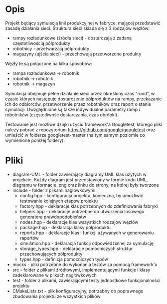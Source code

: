 # Opis
Projekt będący symulacją linii produkcyjnej w fabryce, mającej przedstawić zasadę działania sieci. Struktura sieci składa się z 3 rodzajów węzłów:
- rampy rozładunkowe (źródła sieci) - dostarczają z zadaną częstotliwością półprodukty
- robotnicy - przetwarzają półprodukty
- magazyny (ujścia sieci) - przechowują przetworzone produkty

Węzły te są połączone na kilka sposobów:
- rampa rozładunkowa -> robotnik
- robotnik -> robotnik
- robotnik -> magazyn

Symulacja obejmuje pełne działanie sieci przez określony czas "rund", w czasie których następuje dostarczenie półproduktów na rampy, przekazanie ich do odbiorców, przetworzenie przez robotników oraz raport o stanie symulacji. Uwzględnione są także indywidualne parametry ramp i robotników (częstotliwość dostarczania, czas obróbki).

Testowanie jest możliwe dzięki użyciu framework'a Googletest, którego pliki należy pobrać z repozytorium https://github.com/google/googletest oraz umieścić w folderze googletest-master (na tym samym poziomie co wymienione poniżej foldery).

# Pliki
- diagram-UML - folder zawierający diagramy UML klas użytych w projekcie. Każdy diagram jest przedstawiony w formie kodu UML, diagramu w formacie .png oraz linku do strony, na której były tworzone
- include - folder z plikami nagłówkowymi:
	- config.hpp - konfiguracja projektu, konieczna, by umożliwić testowanie kolejnych etapów projektu
	- factory.hpp - deklaracje klas potrzebnych do zdefiniowania fabryki
	- helpers.hpp - deklaracje potrzebne do utworzenia losowego generatora prawdopodobieństw
	- nodes.hpp - deklaracje klas wszystkich rodzajów węzłów
	- package.hpp - deklaracja klasy półproduktu
	- reports.hpp - deklaracje klas i funkcji używanych w generowaniu raportów
	- simulation.hpp - deklaracja funkcji odpowiedzialnej za symulację
	- storage_types.hpp - deklaracje pomocniczych struktur przechowujących półprodukty
	- types.hpp - definicja pomocniczych typów
- mocks - pliki potrzebne do wykonania testów za pomocą framework'u
- src - folder z plikami źródłowymi, implementującymi funkcje i klasy zadeklarowane w plikach nagłówkowych
- test - folder z plikami, zawierającymi testy jednostkowe funkcjonalności projektu
- CMakeLists.txt - plik konfiguracyjny, potrzebny do poprawnego zbudowania projektu ze wszystkich plików